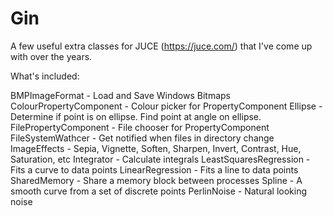 # Gin
A few useful extra classes for JUCE (https://juce.com/) that I've come up with over the years.

What's included:

BMPImageFormat - Load and Save Windows Bitmaps
ColourPropertyComponent - Colour picker for PropertyComponent
Ellipse - Determine if point is on ellipse. Find point at angle on ellipse.
FilePropertyComponent - File chooser for PropertyComponent
FileSystemWathcer - Get notified when files in directory change
ImageEffects - Sepia, Vignette, Soften, Sharpen, Invert, Contrast, Hue, Saturation, etc
Integrator - Calculate integrals
LeastSquaresRegression - Fits a curve to data points
LinearRegression - Fits a line to data points
SharedMemory - Share a memory block between processes
Spline - A smooth curve from a set of discrete points
PerlinNoise - Natural looking noise

